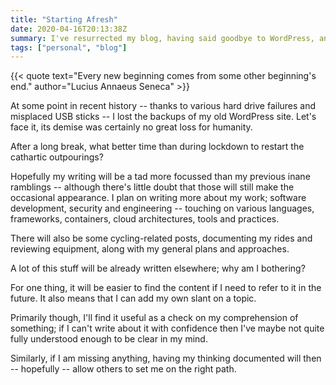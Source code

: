 ```yaml
---
title: "Starting Afresh"
date: 2020-04-16T20:13:38Z
summary: I've resurrected my blog, having said goodbye to WordPress, and embraced a static generation approach with Hugo.
tags: ["personal", "blog"]
---
```

{{< quote text="Every new beginning comes from some other beginning's end." author="Lucius Annaeus Seneca" >}}

At some point in recent history -- thanks to various hard drive failures and misplaced USB sticks -- I lost the backups of my old WordPress site. Let's face it, its demise was certainly no great loss for humanity.

After a long break, what better time than during lockdown to restart the cathartic outpourings?

Hopefully my writing will be a tad more focussed than my previous inane ramblings -- although there's little doubt that those will still make the occasional appearance. I plan on writing more about my work; software development, security and engineering -- touching on various languages, frameworks, containers, cloud architectures, tools and practices.

There will also be some cycling-related posts, documenting my rides and reviewing equipment, along with my general plans and approaches.

A lot of this stuff will be already written elsewhere; why am I bothering?

For one thing, it will be easier to find the content if I need to refer to it in the future. It also means that I can add my own slant on a topic.

Primarily though, I'll find it useful as a check on my comprehension of something; if I can't write about it with confidence then I've maybe not quite fully understood enough to be clear in my mind.

Similarly, if I am missing anything, having my thinking documented will then -- hopefully -- allow others to set me on the right path.
